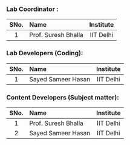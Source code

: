 ### Lab Coordinator :

| SNo. | Name | Institute |
| :--: | :-- | :-------: |
|  1   | Prof. Suresh Bhalla | IIT Delhi |

### Lab Developers (Coding):

| SNo. | Name | Institute |
| :--: | :-- | :-------: |
|  1   | Sayed Sameer Hasan | IIT Delhi |

### Content Developers (Subject matter):

| SNo. | Name | Institute |
| :--: | :-- | :-------: |
|  1   | Prof. Suresh Bhalla | IIT Delhi |
|  2   | Sayed Sameer Hasan | IIT Delhi |
